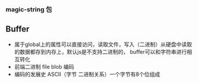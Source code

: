 ### magic-string 包

## Buffer
- 属于global上的属性可以直接访问，读取文件，写入（二进制）从硬盘中读取的数据都存到内存上，默认js是不支持二进制的，
buffer可以和字符串进行相互转化
- 前端二进制 file blob 编码
- 编码的发展史 ASCII（字节 二进制关系）一个字节有8个位组成 
